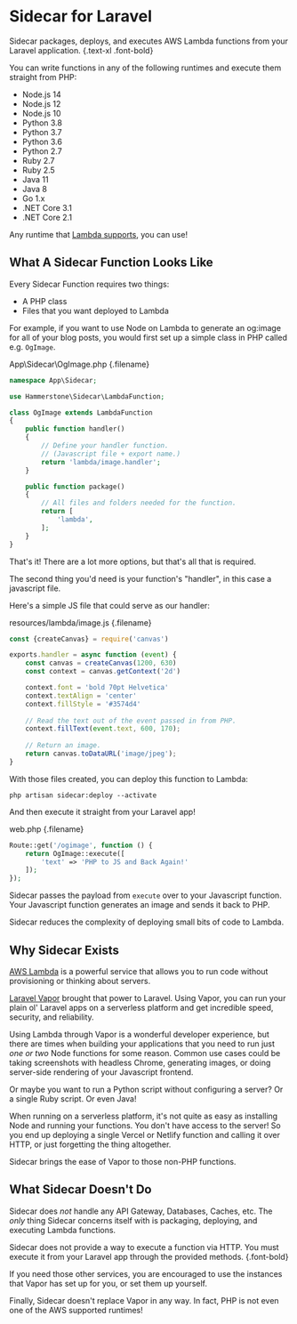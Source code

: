
# Sidecar for Laravel

Sidecar packages, deploys, and executes AWS Lambda functions from your Laravel application. {.text-xl .font-bold} 

You can write functions in any of the following runtimes and execute them straight from PHP:

- Node.js 14
- Node.js 12
- Node.js 10
- Python 3.8
- Python 3.7
- Python 3.6
- Python 2.7
- Ruby 2.7
- Ruby 2.5
- Java 11
- Java 8
- Go 1.x
- .NET Core 3.1
- .NET Core 2.1 

Any runtime that [Lambda supports](https://docs.aws.amazon.com/lambda/latest/dg/lambda-runtimes.html), you can use!

## What A Sidecar Function Looks Like

Every Sidecar Function requires two things:

- A PHP class
- Files that you want deployed to Lambda

For example, if you want to use Node on Lambda to generate an og:image for all of your blog posts, you would first set up a simple class in PHP called e.g. `OgImage`.

App\Sidecar\OgImage.php {.filename}
```php
namespace App\Sidecar;

use Hammerstone\Sidecar\LambdaFunction;

class OgImage extends LambdaFunction
{
    public function handler()
    {
        // Define your handler function. 
        // (Javascript file + export name.) 
        return 'lambda/image.handler';
    }

    public function package()
    {
        // All files and folders needed for the function.
        return [
            'lambda',
        ];
    }
}
```

That's it! There are a lot more options, but that's all that is required.

The second thing you'd need is your function's "handler", in this case a javascript file.

Here's a simple JS file that could serve as our handler:

resources/lambda/image.js {.filename}
```js
const {createCanvas} = require('canvas')

exports.handler = async function (event) {
    const canvas = createCanvas(1200, 630)
    const context = canvas.getContext('2d')

    context.font = 'bold 70pt Helvetica'
    context.textAlign = 'center'
    context.fillStyle = '#3574d4'
    
    // Read the text out of the event passed in from PHP.
    context.fillText(event.text, 600, 170);
    
    // Return an image.
    return canvas.toDataURL('image/jpeg');
}
```

With those files created, you can deploy this function to Lambda:

```text
php artisan sidecar:deploy --activate
```

And then execute it straight from your Laravel app!

web.php {.filename}
```php
Route::get('/ogimage', function () {
    return OgImage::execute([
        'text' => 'PHP to JS and Back Again!'
    ]);
});
```

Sidecar passes the payload from `execute` over to your Javascript function. Your Javascript function generates an image and sends it back to PHP.

Sidecar reduces the complexity of deploying small bits of code to Lambda. 

## Why Sidecar Exists

[AWS Lambda](https://aws.amazon.com/lambda/) is a powerful service that allows you to run code without provisioning or thinking about servers.

[Laravel Vapor](https://vapor.laravel.com/) brought that power to Laravel. Using Vapor, you can run your plain ol' Laravel apps on a serverless platform and get incredible speed, security, and reliability.

Using Lambda through Vapor is a wonderful developer experience, but there are times when building your applications that you need to run just _one or two_ Node functions for some reason. Common use cases could be taking screenshots with headless Chrome, generating images, or doing server-side rendering of your Javascript frontend. 

Or maybe you want to run a Python script without configuring a server? Or a single Ruby script. Or even Java!

When running on a serverless platform, it's not quite as easy as installing Node and running your functions. You don't have access to the server! So you end up deploying a single Vercel or Netlify function and calling it over HTTP, or just forgetting the thing altogether.

Sidecar brings the ease of Vapor to those non-PHP functions. 


## What Sidecar Doesn't Do

Sidecar does _not_ handle any API Gateway, Databases, Caches, etc. The _only_ thing Sidecar concerns itself with is packaging, deploying, and executing Lambda functions.

Sidecar does not provide a way to execute a function via HTTP. You must execute it from your Laravel app through the provided methods. {.font-bold}

If you need those other services, you are encouraged to use the instances that Vapor has set up for you, or set them up yourself.

Finally, Sidecar doesn't replace Vapor in any way. In fact, PHP is not even one of the AWS supported runtimes! 